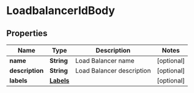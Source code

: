 # LoadbalancerIdBody

## Properties
Name | Type | Description | Notes
------------ | ------------- | ------------- | -------------
**name** | **String** | Load Balancer name |  [optional]
**description** | **String** | Load Balancer description |  [optional]
**labels** | [**Labels**](Labels.md) |  |  [optional]
